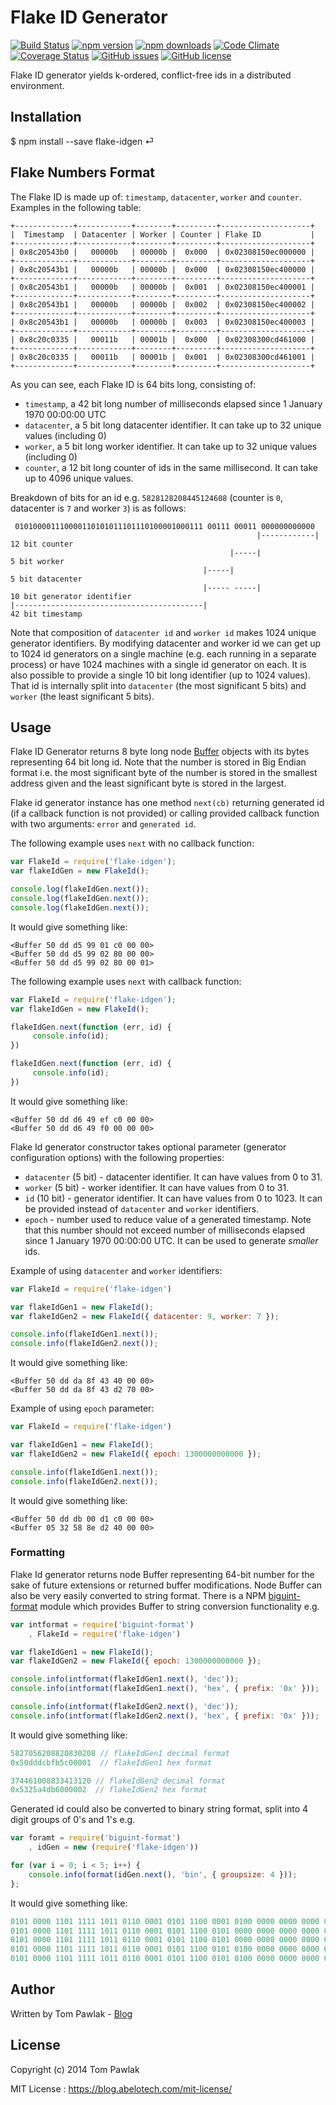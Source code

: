 Flake ID Generator 
===========
[![Build Status](https://travis-ci.org/T-PWK/flake-idgen.svg?branch=master)](https://travis-ci.org/T-PWK/flake-idgen) 
[![npm version](https://badge.fury.io/js/flake-idgen.svg)](http://badge.fury.io/js/flake-idgen)
[![npm downloads](https://img.shields.io/npm/dm/flake-idgen.svg)](https://www.npmjs.com/package/flake-idgen)
[![Code Climate](https://codeclimate.com/github/T-PWK/flake-idgen/badges/gpa.svg)](https://codeclimate.com/github/T-PWK/flake-idgen)
[![Coverage Status](https://coveralls.io/repos/github/T-PWK/go-flakeid/badge.svg?branch=master)](https://coveralls.io/github/T-PWK/go-flakeid?branch=master)
[![GitHub issues](https://img.shields.io/github/issues/T-PWK/flake-idgen.svg)](https://github.com/T-PWK/flake-idgen/issues)
[![GitHub license](https://img.shields.io/badge/license-MIT-blue.svg)](http://blog.tompawlak.org/mit-license)

Flake ID generator yields k-ordered, conflict-free ids in a distributed environment.

## Installation ##
$ npm install --save flake-idgen ⏎

## Flake Numbers Format ##

The Flake ID is made up of: `timestamp`, `datacenter`, `worker` and `counter`. Examples in the following table: 
```
+-------------+------------+--------+---------+--------------------+
|  Timestamp  | Datacenter | Worker | Counter | Flake ID           |
+-------------+------------+--------+---------+--------------------+
| 0x8c20543b0 |   00000b   | 00000b |  0x000  | 0x02308150ec000000 |
+-------------+------------+--------+---------+--------------------+
| 0x8c20543b1 |   00000b   | 00000b |  0x000  | 0x02308150ec400000 |
+-------------+------------+--------+---------+--------------------+
| 0x8c20543b1 |   00000b   | 00000b |  0x001  | 0x02308150ec400001 |
+-------------+------------+--------+---------+--------------------+
| 0x8c20543b1 |   00000b   | 00000b |  0x002  | 0x02308150ec400002 |
+-------------+------------+--------+---------+--------------------+
| 0x8c20543b1 |   00000b   | 00000b |  0x003  | 0x02308150ec400003 |
+-------------+------------+--------+---------+--------------------+
| 0x8c20c0335 |   00011b   | 00001b |  0x000  | 0x02308300cd461000 |
+-------------+------------+--------+---------+--------------------+
| 0x8c20c0335 |   00011b   | 00001b |  0x001  | 0x02308300cd461001 |
+-------------+------------+--------+---------+--------------------+
```

As you can see, each Flake ID is 64 bits long, consisting of:
* `timestamp`, a 42 bit long number of milliseconds elapsed since 1 January 1970 00:00:00 UTC 
* `datacenter`, a 5 bit long datacenter identifier. It can take up to 32 unique values (including 0)
* `worker`, a 5 bit long worker identifier. It can take up to 32 unique values (including 0)
* `counter`, a 12 bit long counter of ids in the same millisecond. It can take up to 4096 unique values. 

Breakdown of bits for an id e.g. `5828128208445124608` (counter is `0`, datacenter is `7` and worker `3`) is as follows:
```
 010100001110000110101011101110100001000111 00111 00011 000000000000
                                                       |------------| 12 bit counter
                                                 |-----|               5 bit worker
                                           |-----|                     5 bit datacenter
                                           |----- -----|              10 bit generator identifier
|------------------------------------------|                          42 bit timestamp
```

Note that composition of `datacenter id` and `worker id` makes 1024 unique generator identifiers. By modifying datacenter and worker id we can get up to 1024 id generators on a single machine (e.g. each running in a separate process) or have 1024 machines with a single id generator on each. It is also possible to provide a single 10 bit long identifier (up to 1024 values). That id is internally split into `datacenter` (the most significant 5 bits) and `worker` (the least significant 5 bits).

## Usage ##

Flake ID Generator returns 8 byte long node [Buffer](http://nodejs.org/api/buffer.html) objects with its bytes representing 64 bit long id. Note that the number is stored in Big Endian format i.e. the most significant byte of the number is stored in the smallest address given and the least significant byte is stored in the largest.

Flake id generator instance has one method `next(cb)` returning generated id (if a callback function is not provided) or calling provided callback function with two arguments: `error` and `generated id`.

The following example uses `next` with no callback function:

```js
var FlakeId = require('flake-idgen');
var flakeIdGen = new FlakeId();

console.log(flakeIdGen.next());
console.log(flakeIdGen.next());
console.log(flakeIdGen.next());
```

It would give something like:
```
<Buffer 50 dd d5 99 01 c0 00 00>
<Buffer 50 dd d5 99 02 80 00 00>
<Buffer 50 dd d5 99 02 80 00 01>
```

The following example uses `next` with callback function:
```js
var FlakeId = require('flake-idgen');
var flakeIdGen = new FlakeId();

flakeIdGen.next(function (err, id) {
     console.info(id);
})

flakeIdGen.next(function (err, id) {
     console.info(id);
})
```

It would give something like:
```
<Buffer 50 dd d6 49 ef c0 00 00>
<Buffer 50 dd d6 49 f0 00 00 00>
```

Flake Id generator constructor takes optional parameter (generator configuration options) with the following properties:
* `datacenter` (5 bit) - datacenter identifier. It can have values from 0 to 31.
* `worker` (5 bit) - worker identifier. It can have values from 0 to 31.
* `id` (10 bit) - generator identifier. It can have values from 0 to 1023. It can be provided instead of `datacenter` and `worker` identifiers.
* `epoch` - number used to reduce value of a generated timestamp. Note that this number should not exceed number of milliseconds elapsed since 1 January 1970 00:00:00 UTC. It can be used to generate _smaller_ ids.

Example of using `datacenter` and `worker` identifiers:
```js
var FlakeId = require('flake-idgen')

var flakeIdGen1 = new FlakeId();
var flakeIdGen2 = new FlakeId({ datacenter: 9, worker: 7 });

console.info(flakeIdGen1.next());
console.info(flakeIdGen2.next());
```

It would give something like:
```
<Buffer 50 dd da 8f 43 40 00 00>
<Buffer 50 dd da 8f 43 d2 70 00>
```

Example of using `epoch` parameter:
```js
var FlakeId = require('flake-idgen')

var flakeIdGen1 = new FlakeId();
var flakeIdGen2 = new FlakeId({ epoch: 1300000000000 });

console.info(flakeIdGen1.next());
console.info(flakeIdGen2.next());
```

It would give something like:
```
<Buffer 50 dd db 00 d1 c0 00 00>
<Buffer 05 32 58 8e d2 40 00 00>
```

### Formatting ###

Flake Id generator returns node Buffer representing 64-bit number for the sake of future extensions or returned buffer modifications. Node Buffer can also be very easily converted to string format. There is a NPM [biguint-format](https://npmjs.org/package/biguint-format) module which provides Buffer to string conversion functionality e.g.

```js
var intformat = require('biguint-format')
    , FlakeId = require('flake-idgen')

var flakeIdGen1 = new FlakeId();
var flakeIdGen2 = new FlakeId({ epoch: 1300000000000 });

console.info(intformat(flakeIdGen1.next(), 'dec'));
console.info(intformat(flakeIdGen1.next(), 'hex', { prefix: '0x' }));

console.info(intformat(flakeIdGen2.next(), 'dec'));
console.info(intformat(flakeIdGen2.next(), 'hex', { prefix: '0x' }));
```

It would give something like:
```js
5827056208820830208 // flakeIdGen1 decimal format
0x50dddcbfb5c00001  // flakeIdGen1 hex format

374461008833413120 // flakeIdGen2 decimal format
0x5325a4db6000002  // flakeIdGen2 hex format
```

Generated id could also be converted to binary string format, split into 4 digit groups of 0's and 1's e.g.
```js
var foramt = require('biguint-format')
    , idGen = new (require('flake-idgen'))

for (var i = 0; i < 5; i++) {
	console.info(format(idGen.next(), 'bin', { groupsize: 4 }));
};
```

It would give something like:
```js
0101 0000 1101 1111 1011 0110 0001 0101 1100 0001 0100 0000 0000 0000 0000 0000 // 0x50 df b6 15 c1 40 00 00
0101 0000 1101 1111 1011 0110 0001 0101 1100 0101 0000 0000 0000 0000 0000 0000 // 0x50 df b6 15 c5 00 00 00
0101 0000 1101 1111 1011 0110 0001 0101 1100 0101 0000 0000 0000 0000 0000 0001 // 0x50 df b6 15 c5 00 00 01
0101 0000 1101 1111 1011 0110 0001 0101 1100 0101 0100 0000 0000 0000 0000 0000 // 0x50 df b6 15 c5 40 00 00
0101 0000 1101 1111 1011 0110 0001 0101 1100 0101 0100 0000 0000 0000 0000 0001 // 0x50 df b6 15 c5 40 00 01
```

## Author ##
Written by Tom Pawlak - [Blog](https://blog.abelotech.com)

## License ##

Copyright (c) 2014 Tom Pawlak

MIT License : https://blog.abelotech.com/mit-license/
